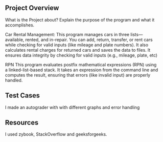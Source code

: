 ## Project Overview
What is the Project about? Explain the purpose of the program and what it accomplishes.

Car Rental Management: This program manages cars in three lists—available, rented, and in-repair. You can add, return, transfer, or rent cars while checking for valid inputs (like mileage and plate numbers). It also calculates rental charges for returned cars and saves the data to files. It ensures data integrity by checking for valid inputs (e.g., mileage, plate, etc) 

RPN This program evaluates postfix mathematical expressions (RPN) using a linked-list-based stack. It takes an expression from the command line and computes the result, ensuring that errors (like invalid input) are properly handled.

## Test Cases
I made an autograder with with different graphs and error handling

## Resources 
I used zybook, StackOverflow and geeksforgeeks.
